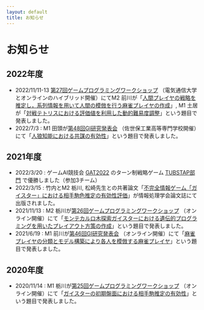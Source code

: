 ```yaml
---
layout: default
title: お知らせ
---
```

# お知らせ
## 2022年度
- 2022/11/11-13 [第27回ゲームプログラミングワークショップ](https://www.gi-ipsj.org/gpw/2022/) （電気通信大学とオンラインのハイブリッド開催）にてM2 前川が「[人間プレイヤの戦略を推定し，系列情報を用いて人間の模倣を行う麻雀プレイヤの作成](http://id.nii.ac.jp/1001/00221892/)」, M1 土居が「[対戦テトリスにおける評価値を利用した動的難易度調整](http://id.nii.ac.jp/1001/00221897/)」という題目で発表しました。
- 2022/7/3 : M1 田頭が[第48回GI研究発表会](http://www.ipsj.or.jp/kenkyukai/event/gi48.html) （佐世保工業高等専門学校開催）にて「[人狼知能における共謀の有効性](http://id.nii.ac.jp/1001/00218631/)」という題目で発表しました。

## 2021年度
- 2022/3/20 : ゲームAI競技会 [GAT2022](http://minerva.cs.uec.ac.jp/cgi-bin/gat_uec/wiki.cgi?page=%C2%E8%A3%B7%B2%F3GAT2022) のターン制戦略ゲーム [TUBSTAP部門](http://www.sasebo.ac.jp/~n_sato/competition_2022gat.html) で優勝しました（参加3チーム）
- 2022/3/15 : 竹内とM2 栃川, 松崎先生との共著論文「[不完全情報ゲーム「ガイスター」における相手駒色推定の有効性評価](http://id.nii.ac.jp/1001/00217475/)」が情報処理学会論文誌にて出版されました。
- 2021/11/13 : M2 栃川が[第26回ゲームプログラミングワークショップ](http://www.ipsj.or.jp/sig/gi/gpw/2021/) （オンライン開催）にて「[モンテカルロ木探索ガイスターにおける遺伝的プログラミングを用いたプレイアウト方策の作成](http://id.nii.ac.jp/1001/00213337/)」という題目で発表しました。
- 2021/6/19 : M1 前川が[第46回GI研究発表会](http://www.ipsj.or.jp/kenkyukai/event/gi46.html) （オンライン開催）にて「[麻雀プレイヤの分類とモデル構築により各人を模倣する麻雀プレイヤ](http://id.nii.ac.jp/1001/00211394/)」という題目で発表しました。

## 2020年度
- 2020/11/14 : M1 栃川が[第25回ゲームプログラミングワークショップ](http://www.ipsj.or.jp/sig/gi/gpw/2020/) （オンライン開催）にて「[ガイスターの初期盤面における相手駒推定の有効性](http://id.nii.ac.jp/1001/00207545/)」という題目で発表しました。
